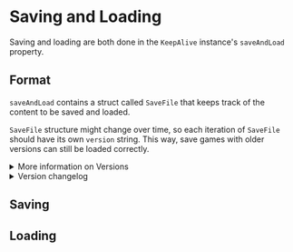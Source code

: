 # Saving and Loading

Saving and loading are both done in the `KeepAlive` instance's `saveAndLoad` property.

## Format

`saveAndLoad` contains a struct called `SaveFile` that keeps track of the content to be saved and loaded.

`SaveFile` structure might change over time, so each iteration of `SaveFile` should have its own `version` string. This way, save games with older versions can still be loaded correctly.

<details>

<summary>More information on Versions</summary>

Version naming is done with the [Semantic Versioning](https://semver.org/), or _semver_, convention. Each version will have three numbers like this:

`1.0.0`

When you make a backwards-compatible bugfix in a save file format, increment the last number:

`1.0.1`

When you add backwards-compatible functionality to the save file format, increment the middle:

`1.1.0`

When you make a change that's not backwards-compatible - one that will break old files - increment the first:

`2.0.0`

</details>

<details>

<summary>Version changelog</summary>

-   `1.0.0`
    -   Saving and loading is working!

</details>

## Saving

## Loading
